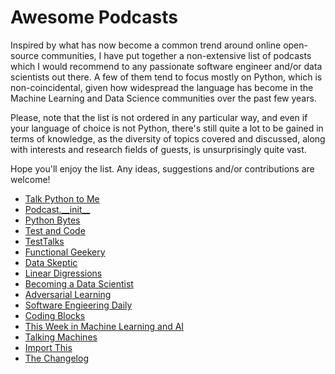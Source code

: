 # Awesome Podcasts
Inspired by what has now become a common trend around online open-source communities,
I have put together a non-extensive list of podcasts which I would recommend to any
passionate software engineer and/or data scientists out there. A few of them tend to
focus mostly on Python, which is non-coincidental, given how widespread the language
has become in the Machine Learning and Data Science communities over the past few years.

Please, note that the list is not ordered in any particular way, and even if your
language of choice is not Python, there's still quite a lot to be gained in terms of
knowledge, as the diversity of topics covered and discussed, along with interests and
research fields of guests, is unsurprisingly quite vast.

Hope you'll enjoy the list. Any ideas, suggestions and/or contributions are welcome!

* [Talk Python to Me](https://talkpython.fm/episodes/all)
* [Podcast.\_\_init\_\_](https://podcastinit.com/)
* [Python Bytes](https://pythonbytes.fm/episodes/all)
* [Test and Code](testandcode.com/episodes)
* [TestTalks](https://joecolantonio.com/testtalks/)
* [Functional Geekery](https://www.functionalgeekery.com/category/podcasts/)
* [Data Skeptic](https://dataskeptic.com/podcast)
* [Linear Digressions](https://lineardigressions.com/)
* [Becoming a Data Scientist](https://www.becomingadatascientist.com/category/podcast/)
* [Adversarial Learning](https://adversariallearning.com/)
* [Software Engieering Daily](https://softwareengineeringdaily.com/category/podcast/)
* [Coding Blocks](https://www.codingblocks.net/)
* [This Week in Machine Learning and AI](https://twimlai.com/)
* [Talking Machines](http://www.thetalkingmachines.com/)
* [Import This](https://www.kennethreitz.org/import-this/)
* [The Changelog](https://changelog.com/podcast)

